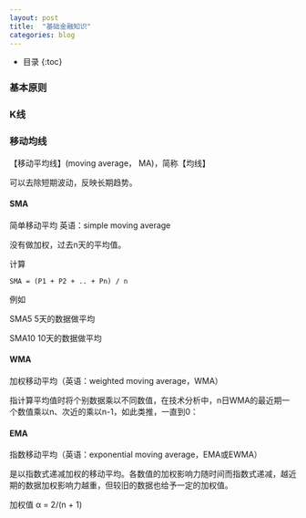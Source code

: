 ```yaml
---
layout: post
title:  "基础金融知识"
categories: blog
---
```


* 目录
{:toc}

### 基本原则


### K线



### 移动均线

【移动平均线】(moving average， MA)，简称【均线】

可以去除短期波动，反映长期趋势。

#### SMA

简单移动平均 英语：simple moving average

没有做加权，过去n天的平均值。

计算

    SMA = (P1 + P2 + .. + Pn) / n 

例如

SMA5 5天的数据做平均

SMA10 10天的数据做平均

#### WMA

加权移动平均（英语：weighted moving average，WMA）

指计算平均值时将个别数据乘以不同数值，在技术分析中，n日WMA的最近期一个数值乘以n、次近的乘以n-1，如此类推，一直到0：

#### EMA

指数移动平均（英语：exponential moving average，EMA或EWMA）

是以指数式递减加权的移动平均。各数值的加权影响力随时间而指数式递减，越近期的数据加权影响力越重，但较旧的数据也给予一定的加权值。

加权值 α = 2/(n + 1)

